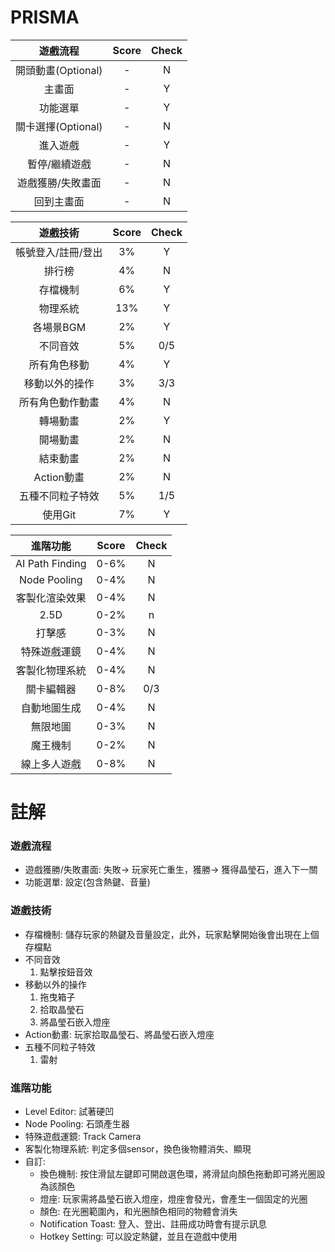 # PRISMA
|**遊戲流程**|**Score**|**Check**|
|:-:|:-:|:-:|
|開頭動畫(Optional)|-|N|
|主畫面|-|Y|
|功能選單|-|Y|
|關卡選擇(Optional)|-|N|
|進入遊戲|-|Y|
|暫停/繼續遊戲|-|N|
|遊戲獲勝/失敗畫面|-|N|
|回到主畫面|-|N|

|**遊戲技術**|**Score**|**Check**|
|:-:|:-:|:-:|
|帳號登入/註冊/登出|3%|Y|
|排行榜|4%|N|
|存檔機制|6%|Y|
|物理系統|13%|Y|
|各場景BGM|2%|Y|
|不同音效|5%|0/5|
|所有角色移動|4%|Y|
|移動以外的操作|3%|3/3|
|所有角色動作動畫|4%|N|
|轉場動畫|2%|Y|
|開場動畫|2%|N|
|結束動畫|2%|N|
|Action動畫|2%|N|
|五種不同粒子特效|5%|1/5|
|使用Git|7%|Y|

|**進階功能**|**Score**|**Check**|
|:-:|:-:|:-:|
|AI Path Finding|0-6%|N|
|Node Pooling|0-4%|N|
|客製化渲染效果|0-4%|N|
|2.5D|0-2%|n|
|打擊感|0-3%|N|
|特殊遊戲運鏡|0-4%|N|
|客製化物理系統|0-4%|N|
|關卡編輯器|0-8%|0/3|
|自動地圖生成|0-4%|N|
|無限地圖|0-3%|N|
|魔王機制|0-2%|N|
|線上多人遊戲|0-8%|N|

# 註解
### 遊戲流程
- 遊戲獲勝/失敗畫面: 失敗-> 玩家死亡重生，獲勝-> 獲得晶瑩石，進入下一關
- 功能選單: 設定(包含熱鍵、音量)

### 遊戲技術
- 存檔機制: 儲存玩家的熱鍵及音量設定，此外，玩家點擊開始後會出現在上個存檔點
- 不同音效
    1. 點擊按鈕音效
- 移動以外的操作
    1. 拖曳箱子
    2. 拾取晶瑩石
    3. 將晶瑩石嵌入燈座
- Action動畫: 玩家拾取晶瑩石、將晶瑩石嵌入燈座
- 五種不同粒子特效
    1. 雷射

### 進階功能
- Level Editor: 試著硬凹
- Node Pooling: 石頭產生器
- 特殊遊戲運鏡: Track Camera
- 客製化物理系統: 判定多個sensor，換色後物體消失、顯現
- 自訂:
    - 換色機制: 按住滑鼠左鍵即可開啟選色環，將滑鼠向顏色拖動即可將光圈設為該顏色
    - 燈座: 玩家需將晶瑩石嵌入燈座，燈座會發光，會產生一個固定的光圈
    - 顏色: 在光圈範圍內，和光圈顏色相同的物體會消失
    - Notification Toast: 登入、登出、註冊成功時會有提示訊息
    - Hotkey Setting: 可以設定熱鍵，並且在遊戲中使用

